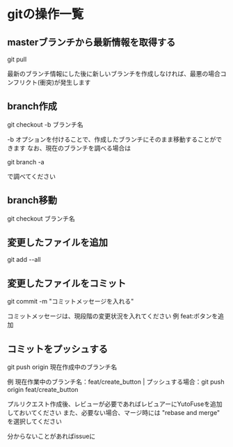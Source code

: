 # gitの操作一覧

## masterブランチから最新情報を取得する
git pull

最新のブランチ情報にした後に新しいブランチを作成しなければ、最悪の場合コンフリクト(衝突)が発生します

## branch作成
git checkout -b ブランチ名

-b オプションを付けることで、作成したブランチにそのまま移動することができます
なお、現在のブランチを調べる場合は

git branch -a

で調べてください

## branch移動
git checkout ブランチ名

## 変更したファイルを追加
git add --all

## 変更したファイルをコミット
git commit -m "コミットメッセージを入れる"

コミットメッセージは、現段階の変更状況を入れてください
例 feat:ボタンを追加

## コミットをプッシュする
git push origin 現在作成中のブランチ名

例 現在作業中のブランチ名：feat/create_button | プッシュする場合：git push origin feat/create_button



プルリクエスト作成後、レビューが必要であればレビュアーにYutoFuseを追加しておいてください
また、必要ない場合、マージ時には "rebase and merge" を選択してください

分からないことがあればissueに
